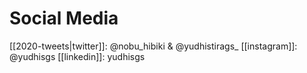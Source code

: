 # Social Media
[[2020-tweets|twitter]]: @nobu_hibiki & @yudhistirags_
[[instagram]]: @yudhisgs
[[linkedin]]: yudhisgs